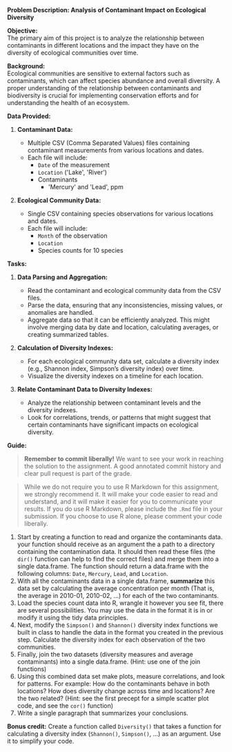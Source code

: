 **Problem Description: Analysis of Contaminant Impact on Ecological Diversity**

**Objective:**  
The primary aim of this project is to analyze the relationship between contaminants in different locations and the impact they have on the diversity of ecological communities over time.

**Background:**  
Ecological communities are sensitive to external factors such as contaminants, which can affect species abundance and overall diversity. A proper understanding of the relationship between contaminants and biodiversity is crucial for implementing conservation efforts and for understanding the health of an ecosystem.

**Data Provided:**  

1. **Contaminant Data:** 
    * Multiple CSV (Comma Separated Values) files containing contaminant measurements from various locations and dates. 
    * Each file will include:
        * `Date` of the measurement
        * `Location` ('Lake', 'River')
        * Contaminants 
          * 'Mercury' and 'Lead', ppm
  
2. **Ecological Community Data:**
    * Single CSV containing species observations for various locations and dates.
    * Each file will include:
        * `Month` of the observation
        * `Location`
        * Species counts for 10 species

**Tasks:**

1. **Data Parsing and Aggregation:**
    * Read the contaminant and ecological community data from the CSV files.
    * Parse the data, ensuring that any inconsistencies, missing values, or anomalies are handled.
    * Aggregate data so that it can be efficiently analyzed. This might involve merging data by date and location, calculating averages, or creating summarized tables.

2. **Calculation of Diversity Indexes:**
    * For each ecological community data set, calculate a diversity index (e.g., Shannon index, Simpson’s diversity index) over time.
    * Visualize the diversity indexes on a timeline for each location.

3. **Relate Contaminant Data to Diversity Indexes:**
    * Analyze the relationship between contaminant levels and the diversity indexes. 
    * Look for correlations, trends, or patterns that might suggest that certain contaminants have significant impacts on ecological diversity.


**Guide:**

> **Remember to commit liberally!** We want to see your work in reaching the solution to the assignment. A good annotated commit history and clear pull request is part of the grade.

> While we do not require you to use R Markdown for this assignment, we strongly recommend it. It will make your code easier to read and understand, and it will make it easier for you to communicate your results. If you do use R Markdown, please include the `.Rmd` file in your submission. If you choose to use R alone, please comment your code liberally.

1. Start by creating a function to read and organize the contaminants data. your function should receive as an argument the a path to a directory containing the contamination data. It should then read these files (the `dir()` function can help to find the correct files) and merge them into a single data.frame. The function should return a data.frame with the following columns: `Date`, `Mercury`, `Lead`, and `Location`.
2. With all the contaminants data in a single data.frame, **summarize** this data set by calculating the average concentration per month (That is, the average in 2010-01, 2010-02, ...) for each of the two contaminants.
3. Load the species count data into R, wrangle it however you see fit, there are several possibilities. You may use the data in the format it is in or modify it using the tidy data principles.
4. Next, modify the `Simpson()` and `Shannon()` diversity index functions we built in class to handle the data in the format you created in the previous step. Calculate the diversity index for each observation of the two communities.
5. Finally, join the two datasets (diversity measures and average contaminants) into a single data.frame.  (Hint: use one of the join functions)
6. Using this combined data set make plots, measure correlations, and look for patterns. For example: How do the contaminants behave in both locations? How does diversity change across time and locations? Are the two related? (Hint: see the first precept for a simple scatter plot code, and see the `cor()` function)
7. Write a single paragraph that summarizes your conclusions.

**Bonus credit:** Create a function called `Diversity()` that takes a function for calculating a diversity index (`Shannon()`, `Simpson()`, ...) as an argument. Use it to simplify your code.
